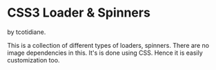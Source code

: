 # CSS3 Loader & Spinners

by tcotidiane.

This is a collection of different types of loaders, spinners. There are no image dependencies in this. It's is done using CSS. Hence it is easily customization too.

<!-- <embed id="plugin" type="application/x-google-chrome-pdf" src="file:///C:/Users/HP/Downloads/PROJECTS/PACK/git-cheat-sheet-education.pdf" stream-url="chrome-extension://mhjfbmdgcfjbbpaeojofohoefgiehjai/6a617a05-c846-4a87-a91a-5f33865e9cb2" headers="" background-color="0xFFE6E6E6" first-page-separator="4" style="position: relative !important; top: 41px; min-height: calc(100% - 41px);" javascript="allow" stream_timestamp="54332938649" embed-top-offset="41" width="826" height="2140" full-frame="" data-docheight="2136" data-docwidth="826"> -->